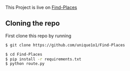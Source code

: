 This Project is live on [Find-Places](http://find-places.herokuapp.com)


## Cloning the repo

First clone this repo by running

```bash
$ git clone https://github.com/unique1o1/Find-Places
```
```bash
$ cd Find-Places
$ pip install -r requirements.txt
$ python route.py
```


